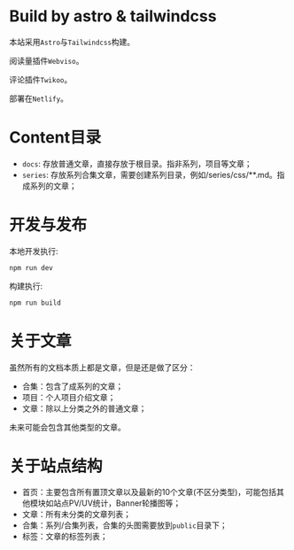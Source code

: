 # Build by astro & tailwindcss

本站采用`Astro`与`Tailwindcss`构建。

阅读量插件`Webviso`。

评论插件`Twikoo`。

部署在`Netlify`。

# Content目录

- `docs`: 存放普通文章，直接存放于根目录。指非系列，项目等文章；
- `series`: 存放系列合集文章，需要创建系列目录，例如/series/css/**.md。指成系列的文章；

# 开发与发布

本地开发执行:

```javascript
npm run dev
```

构建执行:

```javascript
npm run build
```

# 关于文章

虽然所有的文档本质上都是文章，但是还是做了区分：

- 合集：包含了成系列的文章；
- 项目：个人项目介绍文章；
- 文章：除以上分类之外的普通文章；

未来可能会包含其他类型的文章。

# 关于站点结构

- 首页：主要包含所有置顶文章以及最新的10个文章(不区分类型)，可能包括其他模块如站点PV/UV统计，Banner轮播图等；
- 文章：所有未分类的文章列表；
- 合集：系列/合集列表，合集的头图需要放到`public`目录下；
- 标签：文章的标签列表；